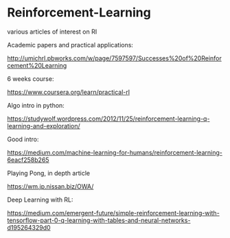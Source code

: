 # Reinforcement-Learning
various articles of interest on RI


Academic papers and practical applications:

http://umichrl.pbworks.com/w/page/7597597/Successes%20of%20Reinforcement%20Learning


6 weeks course:

https://www.coursera.org/learn/practical-rl


Algo intro in python:

https://studywolf.wordpress.com/2012/11/25/reinforcement-learning-q-learning-and-exploration/


Good intro:

https://medium.com/machine-learning-for-humans/reinforcement-learning-6eacf258b265


Playing Pong, in depth article

https://wm.jp.nissan.biz/OWA/


Deep Learning with RL:

https://medium.com/emergent-future/simple-reinforcement-learning-with-tensorflow-part-0-q-learning-with-tables-and-neural-networks-d195264329d0
